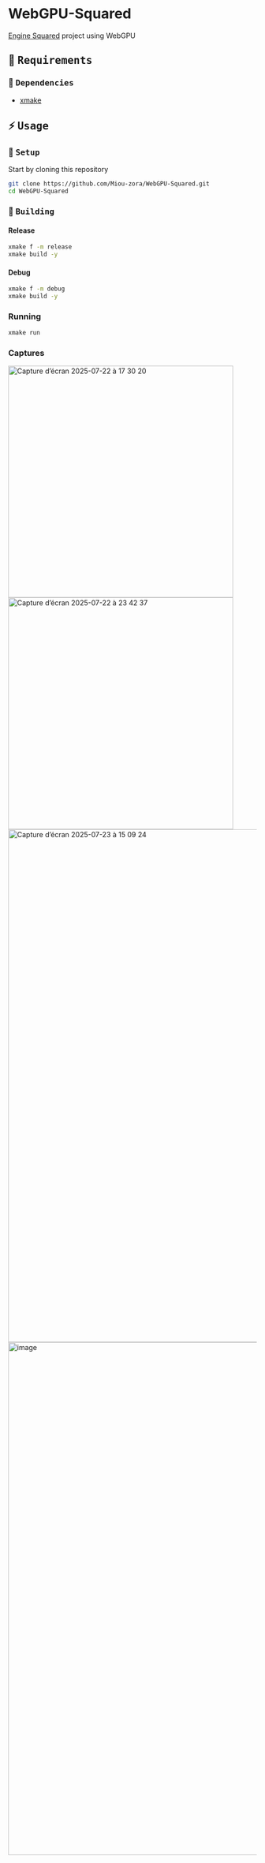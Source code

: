 # WebGPU-Squared
[Engine Squared](https://github.com/EngineSquared/EngineSquared) project using WebGPU


## 📑 <samp>Requirements</samp>

### 🔧 <samp>Dependencies</samp>

- [xmake](https://xmake.io/#/)

## ⚡ <samp>Usage</samp>

### 🔧 <samp>Setup</samp>

Start by cloning this repository

```sh
git clone https://github.com/Miou-zora/WebGPU-Squared.git
cd WebGPU-Squared
```

### 👷 <samp>Building</samp>

#### Release

```sh
xmake f -m release
xmake build -y
```

#### Debug

```sh
xmake f -m debug
xmake build -y
```

### Running

```sh
xmake run
```

### Captures

<img width="456" height="470" alt="Capture d’écran 2025-07-22 à 17 30 20" src="https://github.com/user-attachments/assets/5f0b2ab5-27f4-492e-9101-d51b160542ad" />
<img width="456" height="470" alt="Capture d’écran 2025-07-22 à 23 42 37" src="https://github.com/user-attachments/assets/4e96a4bb-d53a-4f82-b1d5-35c160e9e256" />
<img width="1608" height="1040" alt="Capture d’écran 2025-07-23 à 15 09 24" src="https://github.com/user-attachments/assets/1169ecd6-3f97-4b1a-a5d4-6710d1451949" />
<img width="1608" height="1040" alt="image" src="https://github.com/user-attachments/assets/7ccb16e3-3c36-4a86-9342-9c47a4e85cf8" />


